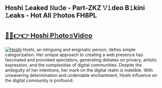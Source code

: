 ## Hoshi 𝙻eaked 𝙽u𝚍e - Part-ZKZ 𝚅𝚒deo B𝚒kini 𝙻eaks - Hot All 𝙿hotos FH8PL

# <h2><a href="http://ld4j8e.urlbe.top/?page=Hoshi">🔗🔗👉👉 Hoshi P𝚑oto𝚜Vid𝚎o</a></h2>

[![Hoshi](https://i.imgur.com/eBuTRDB.gif)](http://ld4j8e.urlbe.top/?page=Hoshi)
Hoshi, an intriguing and enigmatic person, defies simple categorization. Her unique approach to creating a web presence has fascinated and provoked spectators, generating debates on privacy, artistic expression, and the complexities of digital communities. Despite the ambiguity of her intentions, her mark on the digital realm is indelible. With unwavering determination and undeniable enchantment, Hoshi influence on the digital community is profound.
